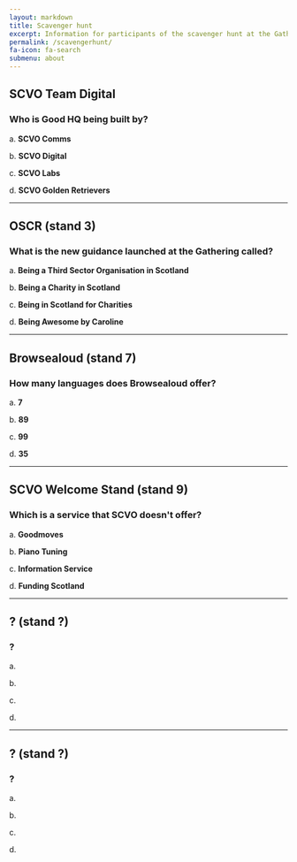 ```yaml
---
layout: markdown
title: Scavenger hunt
excerpt: Information for participants of the scavenger hunt at the Gathering 22nd-23rd February 2017
permalink: /scavengerhunt/
fa-icon: fa-search
submenu: about
---
```


<h2>SCVO Team Digital</h2>
<h3>Who is Good HQ being built by?</h3>
<p>a. <strong>SCVO Comms</strong></p>
<p>b. <strong>SCVO Digital</strong></p>
<p>c. <strong>SCVO Labs</strong></p>
<p>d. <strong>SCVO Golden Retrievers</strong></p>

<hr />

<h2>OSCR (stand 3)</h2>
<h3>What is the new guidance launched at the Gathering called?</h3>
<p>a. <strong>Being a Third Sector Organisation in Scotland</strong></p>
<p>b. <strong>Being a Charity in Scotland</strong></p>
<p>c. <strong>Being in Scotland for Charities</strong></p>
<p>d. <strong>Being Awesome by Caroline</strong></p>

<hr />

<h2>Browsealoud (stand 7)</h2>
<h3>How many languages does Browsealoud offer?</h3>
<p>a. <strong>7</strong></p>
<p>b. <strong>89</strong></p>
<p>c. <strong>99</strong></p>
<p>d. <strong>35</strong></p>

<hr />

<h2>SCVO Welcome Stand (stand 9)</h2>
<h3>Which is a service that SCVO doesn't offer?</h3>
<p>a. <strong>Goodmoves</strong></p>
<p>b. <strong>Piano Tuning</strong></p>
<p>c. <strong>Information Service</strong></p>
<p>d. <strong>Funding Scotland</strong></p>

<hr />

<h2>? (stand ?)</h2>
<h3>?</h3>
<p>a. <strong></strong></p>
<p>b. <strong></strong></p>
<p>c. <strong></strong></p>
<p>d. <strong></strong></p>

<hr />

<h2>? (stand ?)</h2>
<h3>?</h3>
<p>a. <strong></strong></p>
<p>b. <strong></strong></p>
<p>c. <strong></strong></p>
<p>d. <strong></strong></p>
